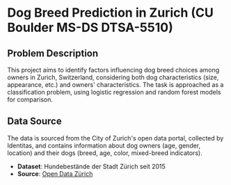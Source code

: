 # Dog Breed Prediction in Zurich (CU Boulder MS-DS DTSA-5510)

## Problem Description
This project aims to identify factors influencing dog breed choices among owners in Zurich, Switzerland, considering both dog characteristics (size, appearance, etc.) and owners' characteristics. The task is approached as a classification problem, using logistic regression and random forest models for comparison.

## Data Source
The data is sourced from the City of Zurich's open data portal, collected by Identitas, and contains information about dog owners (age, gender, location) and their dogs (breed, age, color, mixed-breed indicators).

- **Dataset**: Hundebestände der Stadt Zürich seit 2015
- **Source**: [Open Data Zürich](https://data.stadt-zuerich.ch/dataset/sid_stapo_hundebestand_od1001)
